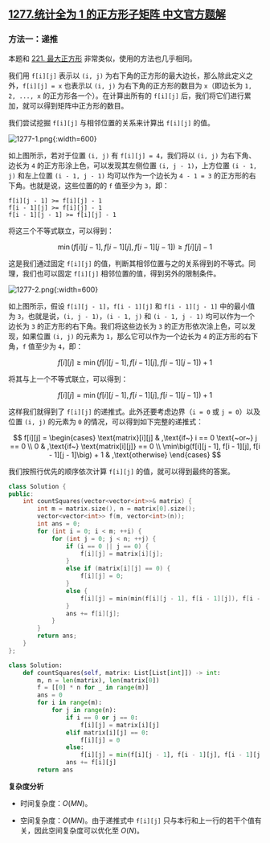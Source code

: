 ## [1277.统计全为 1 的正方形子矩阵 中文官方题解](https://leetcode.cn/problems/count-square-submatrices-with-all-ones/solutions/100000/tong-ji-quan-wei-1-de-zheng-fang-xing-zi-ju-zhen-2)

### 方法一：递推

本题和 [221. 最大正方形](https://leetcode-cn.com/problems/maximal-square/) 非常类似，使用的方法也几乎相同。

我们用 `f[i][j]` 表示以 `(i, j)` 为右下角的正方形的最大边长，那么除此定义之外，`f[i][j] = x` 也表示以 `(i, j)` 为右下角的正方形的数目为 `x`（即边长为 `1, 2, ..., x` 的正方形各一个）。在计算出所有的 `f[i][j]` 后，我们将它们进行累加，就可以得到矩阵中正方形的数目。

我们尝试挖掘 `f[i][j]` 与相邻位置的关系来计算出 `f[i][j]` 的值。

![1277-1.png](https://pic.leetcode-cn.com/14aa58be2ea5c9b36a722db76d2e843c4c909e312223a8461a3d2d93bc734b42-1277-1.png){:width=600}

如上图所示，若对于位置 `(i, j)` 有 `f[i][j] = 4`，我们将以 `(i, j)` 为右下角、边长为 `4` 的正方形涂上色，可以发现其左侧位置 `(i, j - 1)`，上方位置 `(i - 1, j)` 和左上位置 `(i - 1, j - 1)` 均可以作为一个边长为 `4 - 1 = 3` 的正方形的右下角。也就是说，这些位置的的 `f` 值至少为 `3`，即：

```
f[i][j - 1] >= f[i][j] - 1
f[i - 1][j] >= f[i][j] - 1
f[i - 1][j - 1] >= f[i][j] - 1
```

将这三个不等式联立，可以得到：

$$
\min\big(f[i][j - 1], f[i - 1][j], f[i - 1][j - 1]\big) \geq f[i][j] - 1
$$

这是我们通过固定 `f[i][j]` 的值，判断其相邻位置与之的关系得到的不等式。同理，我们也可以固定 `f[i][j]` 相邻位置的值，得到另外的限制条件。

![1277-2.png](https://pic.leetcode-cn.com/dfcaa5390732f1b9d1d9c71f696957cbc91904c52e23705a061bae727228126d-1277-2.png){:width=600}

如上图所示，假设 `f[i][j - 1]`，`f[i - 1][j]` 和 `f[i - 1][j - 1]` 中的最小值为 `3`，也就是说，`(i, j - 1)`，`(i - 1, j)` 和 `(i - 1, j - 1)` 均可以作为一个边长为 `3` 的正方形的右下角。我们将这些边长为 `3` 的正方形依次涂上色，可以发现，如果位置 `(i, j)` 的元素为 `1`，那么它可以作为一个边长为 `4` 的正方形的右下角，`f` 值至少为 `4`，即：

$$
f[i][j] \geq \min\big(f[i][j - 1], f[i - 1][j], f[i - 1][j - 1]\big) + 1
$$

将其与上一个不等式联立，可以得到：

$$
f[i][j] = \min\big(f[i][j - 1], f[i - 1][j], f[i - 1][j - 1]\big) + 1
$$

这样我们就得到了 `f[i][j]` 的递推式。此外还要考虑边界（`i = 0` 或 `j = 0`）以及位置 `(i, j)` 的元素为 `0` 的情况，可以得到如下完整的递推式：

$$
f[i][j] =
\begin{cases}
\text{matrix}[i][j] & ,\text{if~} i == 0 \text{~or~} j == 0 \\
0 & ,\text{if~} \text{matrix[i][j]} == 0 \\
\min\big(f[i][j - 1], f[i - 1][j], f[i - 1][j - 1]\big) + 1 & ,\text{otherwise}
\end{cases}
$$

我们按照行优先的顺序依次计算 `f[i][j]` 的值，就可以得到最终的答案。

```C++ [sol1]
class Solution {
public:
    int countSquares(vector<vector<int>>& matrix) {
        int m = matrix.size(), n = matrix[0].size();
        vector<vector<int>> f(m, vector<int>(n));
        int ans = 0;
        for (int i = 0; i < m; ++i) {
            for (int j = 0; j < n; ++j) {
                if (i == 0 || j == 0) {
                    f[i][j] = matrix[i][j];
                }
                else if (matrix[i][j] == 0) {
                    f[i][j] = 0;
                }
                else {
                    f[i][j] = min(min(f[i][j - 1], f[i - 1][j]), f[i - 1][j - 1]) + 1;
                }
                ans += f[i][j];
            }
        }
        return ans;
    }
};
```

```Python [sol1]
class Solution:
    def countSquares(self, matrix: List[List[int]]) -> int:
        m, n = len(matrix), len(matrix[0])
        f = [[0] * n for _ in range(m)]
        ans = 0
        for i in range(m):
            for j in range(n):
                if i == 0 or j == 0:
                    f[i][j] = matrix[i][j]
                elif matrix[i][j] == 0:
                    f[i][j] = 0
                else:
                    f[i][j] = min(f[i][j - 1], f[i - 1][j], f[i - 1][j - 1]) + 1
                ans += f[i][j]
        return ans
```

**复杂度分析**

- 时间复杂度：$O(MN)$。

- 空间复杂度：$O(MN)$。由于递推式中 `f[i][j]` 只与本行和上一行的若干个值有关，因此空间复杂度可以优化至 $O(N)$。